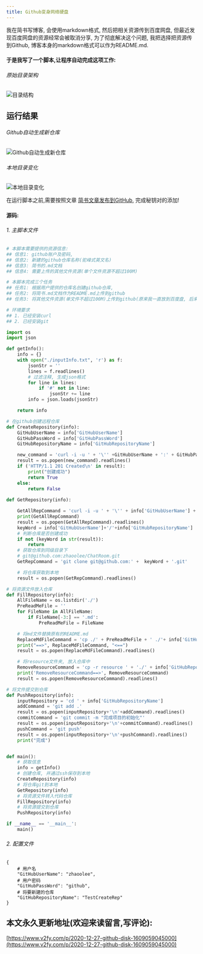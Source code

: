 ```yaml
---
title: Github变身网络硬盘
---
```




我在简书写博客, 会使用markdown格式, 然后把相关资源传到百度网盘, 但最近发现百度网盘的资源经常会被取消分享, 为了彻底解决这个问题, 我把选择把资源传到Github, 博客本身的markdown格式可以作为README.md.

#### 于是我写了一个脚本,让程序自动完成这项工作:

###### 原始目录架构
![目录结构](https://www.v2fy.com/asset/0i/jikemiji/jikemiji-md/2020-12-27-github-disk-1609059045000.assets/1240-20201227165103612.png)


## 运行结果

###### Github自动生成新仓库
![Github自动生成新仓库](https://www.v2fy.com/asset/0i/jikemiji/jikemiji-md/2020-12-27-github-disk-1609059045000.assets/1240-20201227165103537.png)



###### 本地目录变化
![本地目录变化](https://www.v2fy.com/asset/0i/jikemiji/jikemiji-md/2020-12-27-github-disk-1609059045000.assets/1240-20201227165103603.png)



在运行脚本之前,需要按照文章 [简书文章发布到GitHub](https://www.jianshu.com/p/7167122783b5), 完成秘钥对的添加!

#### 源码:

###### 1. 主脚本文件

```python
# 本脚本需要提供的资源信息:
## 信息1: github账户及密码, 
## 信息2: 新建的github仓库名称(驼峰式英文名)
## 信息3: 简书的.md文档
## 信息4: 需要上传的其他文件资源(单个文件资源不超过100M)

# 本脚本完成三个任务
## 任务1: 根据用户提供的仓库名创建github仓库, 
## 任务2: 将简书.md文档作为README.md上传到github
## 任务3: 将其他文件资源(单文件不超过100M)上传到github(原来我一直放到百度盘, 后来发现百度盘分享经常挂掉, 就放弃了百度)

# 环境要求
## 1. 已经安装curl
## 2. 已经安装git

import os
import json

def getInfo():
	info = {}
	with open("./inputInfo.txt", 'r') as f:
		jsonStr = ''
		lines = f.readlines()
		# 过滤注释, 生成json格式
		for line in lines:
			if '#' not in line:
				jsonStr += line
		info = json.loads(jsonStr)

	return info

# 在github创建远程仓库
def CreateRepository(info):
	GitHubUserName = info['GitHubUserName']
	GitHubPassWord = info['GitHubPassWord']
	GitHubRepositoryName = info['GitHubRepositoryName']

	new_command = 'curl -i -u ' + '\'' +GitHubUserName + ':' + GitHubPassWord + '\'' +' -d ' + '\''+ '{"name": ' + '\"'+GitHubRepositoryName +'\"'+ ', ' + '"auto_init": ' + 'true, ' + '"private": ' + 'false, ' + '"gitignore_template": ' + '"nanoc"}' + '\'' + ' https://api.github.com/user/repos'
	result = os.popen(new_command).readlines()
	if ('HTTP/1.1 201 Created\n' in result):
		print("创建成功")
		return True
	else:
		return False
	
def GetRepository(info):

	GetAllRepCommand = 'curl -i -u ' + '\'' + info['GitHubUserName'] + ':' + info['GitHubPassWord'] +'\'' + ' https://api.github.com/user/repos'
	print(GetAllRepCommand)
	result = os.popen(GetAllRepCommand).readlines()
	keyWord = info['GitHubUserName']+'/'+info['GitHubRepositoryName']
	# 判断仓库是否创建成功
	if not (keyWord in str(result)):
		return
	# 获取仓库到同级目录下
	# git@github.com:zhaoolee/ChatRoom.git
	GetRepCommand = 'git clone git@github.com:' +  keyWord + '.git'

	# 将仓库获取到本地
	result = os.popen(GetRepCommand).readlines()

# 将资源文件放入仓库
def FillRepository(info):
	AllFileName = os.listdir('./')
	PreReadMeFile = ''
	for FileName in AllFileName:
		if FileName[-3:] == '.md':
			PreReadMeFile = FileName

	# 将md文件替换原有的README.md
	ReplaceMdFileCommand = 'cp ./' + PreReadMeFile + ' ./'+ info['GitHubRepositoryName'] + '/README.md'
	print("==>", ReplaceMdFileCommand, "<==")
	result = os.popen(ReplaceMdFileCommand).readlines()

	# 将resource文件夹, 放入仓库中
	RemoveResourceCommand = 'cp -r resource ' + './' + info['GitHubRepositoryName']
	print('RemoveResourceCommand==>', RemoveResourceCommand)
	result = os.popen(RemoveResourceCommand).readlines()

# 将文件提交到仓库
def PushRepository(info):
	inputRepository = 'cd ' + info['GitHubRepositoryName']
	addCommand = 'git add .'
	result = os.popen(inputRepository+'\n'+addCommand).readlines()
	commitCommand = 'git commit -m "完成项目的初始化"'
	result = os.popen(inputRepository+'\n'+commitCommand).readlines()
	pushCommand = 'git push'
	result = os.popen(inputRepository+'\n'+pushCommand).readlines()
	print("完成")


def main():
	# 获取信息
	info = getInfo()
	# 创建仓库, 并通过ssh保存到本地
	CreateRepository(info)
	# 将仓库git到本地
	GetRepository(info)
	# 将资源文件转入代码仓库
	FillRepository(info)
	# 将资源提交到仓库
	PushRepository(info)

if __name__ == '__main__':
	main()
```
###### 2. 配置文件
```
{
	# 用户名
	"GitHubUserName": "zhaoolee", 
	# 用户密码
	"GitHubPassWord": "github", 
	# 将要新建的仓库
	"GitHubRepositoryName": "TestCreateRep"
}
```


## 本文永久更新地址(欢迎来读留言,写评论):

[https://www.v2fy.com/p/2020-12-27-github-disk-1609059045000](https://www.v2fy.com/p/2020-12-27-github-disk-1609059045000)
